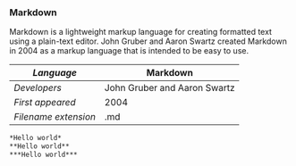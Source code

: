### Markdown
Markdown is a lightweight markup language for creating formatted text using a plain-text editor. John Gruber and Aaron Swartz created Markdown in 2004 as a markup language that is intended to be easy to use.

|_Language_|Markdown|
|-|-|
|_Developers_|John Gruber and Aaron Swartz|
|_First appeared_|2004|
|_Filename extension_|.md|

```HelloWorld.md
*Hello world*
**Hello world**
***Hello world***